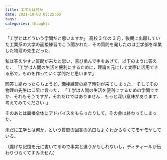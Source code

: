 ```yaml
---
title: 工学とは何か
date: 2021-10-03 02:25:00
tags:
categories: thoughts
---
```


「工学とはどういう学問だと思いますか」
高校 3 年の 3 月，後期に出願していた工業系の大学の面接練習でこう聞かれた．その質問を発したのは工学部を卒業した物理の先生だった．

<!-- more -->

私は答えやすい質問が来たと思い，喜び勇んで手をあげて，以下のように答えた．
「工学は人間の生活を便利にするために，理論を元にして実際に活用できる形で，ものを作っていく学問だと思います」

回答し終わったらちょうど，面接練習の終了時刻が来てしまった．
そしてその物理の先生は口早に言った．
「工学は人間の生活を便利にするための学問ですか．それもそうですが，それだけではありません．もっと深い意味があります．考えてみてください．」

そのあとは面接全体にアドバイスをもらったりして，その会は終わってしまった．

未だに工学とは何か，という質問の回答の糸口もよくわからなくてモヤモヤしている．

（朧げな記憶を元に書いてるので事実と違うかもしれないし，ディティールが伝わりづらくてすみません）
